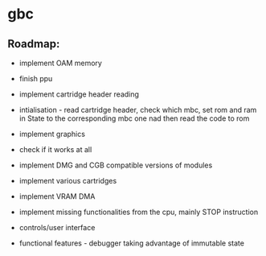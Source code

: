 # gbc


## Roadmap:

 - implement OAM memory

 - finish ppu

 - implement cartridge header reading

 - intialisation - read cartridge header, check which mbc, set rom and
   ram in State to the corresponding mbc one nad then read the code to rom

 - implement graphics

 - check if it works at all

 - implement DMG and CGB compatible versions of modules

 - implement various cartridges

 - implement VRAM DMA

 - implement missing functionalities from the cpu, mainly STOP instruction

 - controls/user interface

 - functional features - debugger taking advantage of immutable state
